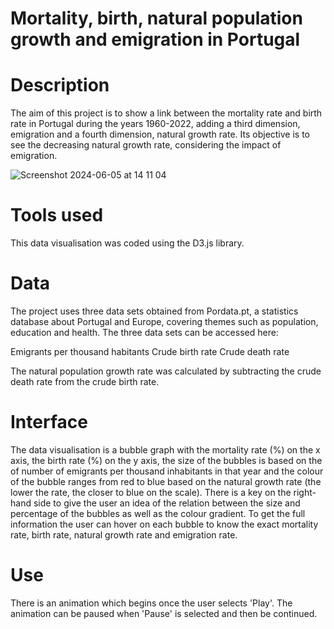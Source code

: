 # Mortality, birth, natural population growth and emigration in Portugal

# Description
The aim of this project is to show a link between the mortality rate and birth rate in Portugal during the years 1960-2022, adding a third dimension, emigration and a fourth dimension, natural growth rate. Its objective is to see the decreasing natural growth rate, considering the impact of emigration.

![Screenshot 2024-06-05 at 14 11 04](https://github.com/mfpa231/mortality_birth_pt/assets/107937846/5b354d92-7c6d-4597-94f1-f5050d0dc2f0)

# Tools used
This data visualisation was coded using the D3.js library. 

# Data
The project uses three data sets obtained from Pordata.pt, a statistics database about Portugal and Europe, covering themes such as population, education and health. The three data sets can be accessed here:

Emigrants per thousand habitants
Crude birth rate
Crude death rate

The natural population growth rate was calculated by subtracting the crude death rate from the crude birth rate.

# Interface
The data visualisation is a bubble graph with the mortality rate (%) on the x axis, the birth rate (%) on the y axis, the size of the bubbles is based on the of number of emigrants per thousand inhabitants in that year and the colour of the bubble ranges from red to blue based on the natural growth rate (the lower the rate, the closer to blue on the scale). 
There is a key on the right-hand side to give the user an idea of the relation between the size and percentage of the bubbles as well as the colour gradient.
To get the full information the user can hover on each bubble to know the exact mortality rate, birth rate, natural growth rate and emigration rate.

# Use
There is an animation which begins once the user selects 'Play'. The animation can be paused when 'Pause' is selected and then be continued.
